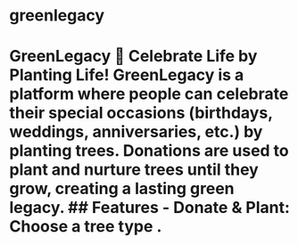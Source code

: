 # greenlegacy
# GreenLegacy 🌿  **Celebrate Life by Planting Life!**  GreenLegacy is a platform where people can celebrate their special occasions (birthdays, weddings, anniversaries, etc.) by planting trees. Donations are used to plant and nurture trees until they grow, creating a lasting green legacy.  ## Features  - **Donate &amp; Plant:** Choose a tree type .
